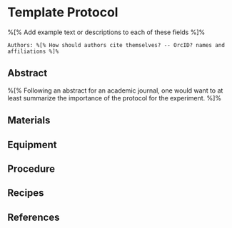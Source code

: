 # Template Protocol

%[% Add example text or descriptions to each of these fields %]%


```text
Authors: %[% How should authors cite themselves? -- OrcID? names and affiliations %]%
```

## Abstract
%[% Following an abstract for an academic journal, one would want to at least summarize the importance of the protocol for the experiment.  %]%
## Materials

## Equipment

## Procedure

## Recipes

## References

